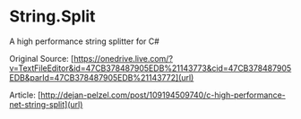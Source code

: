 # String.Split
A high performance string splitter for C#

Original Source: [https://onedrive.live.com/?v=TextFileEditor&id=47CB378487905EDB%21143773&cid=47CB378487905EDB&parId=47CB378487905EDB%21143772](url)

Article: [http://dejan-pelzel.com/post/109194509740/c-high-performance-net-string-split](url)
